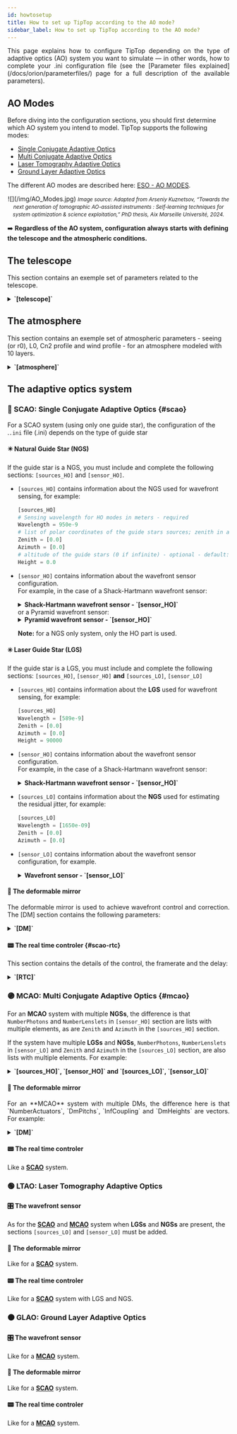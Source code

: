 ```yaml
---
id: howtosetup
title: How to set up TipTop according to the AO mode?
sidebar_label: How to set up TipTop according to the AO mode?
---
```


<p align="justify">
This page explains how to configure TipTop depending on the type of adaptive optics (AO) system you want to simulate — in other words, how to complete your .ini configuration file (see the [Parameter files explained](/docs/orion/parameterfiles/) page for a full description of the available parameters).

## AO Modes

Before diving into the configuration sections, you should first determine which AO system you intend to model. TipTop supports the following modes:
- [Single Conjugate Adaptive Optics](https://www.eso.org/sci/facilities/develop/ao/ao_modes/.html#scao)
- [Multi Conjugate Adaptive Optics](https://www.eso.org/sci/facilities/develop/ao/ao_modes/.html#mcao)
- [Laser Tomography Adaptive Optics](https://www.eso.org/sci/facilities/develop/ao/ao_modes/.html#ltao)
- [Ground Layer Adaptive Optics](https://www.eso.org/sci/facilities/develop/ao/ao_modes/.html#glao)

The different AO modes are described here: [ESO - AO MODES](https://www.eso.org/sci/facilities/develop/ao/ao_modes/.html#scao).

<p align="center">
![](/img/AO_Modes.jpg)
 <em><small>Image source: Adapted from Arseniy Kuznetsov, “Towards the next generation of tomographic AO-assisted instruments : Self-learning techniques for system optimization & science exploitation,” PhD thesis, Aix Marseille Université, 2024.</small></em>
</p>

➡️ **Regardless of the AO system, configuration always starts with defining the telescope and the atmospheric conditions.**
</p>

## The telescope

This section contains an exemple set of parameters related to the telescope.

<details>
  <summary><strong>`[telescope]`</strong></summary>

```python
[telescope]
TelescopeDiameter = 38.5
ZenithAngle = 30.0
ObscurationRatio = 0.28
Resolution = 480
```
to the pupil:
```python
# path to the pupil model in .fits file - optional (if provided, the pupil model is interpolated) - default: ''
PathPupil = 'data/EELT480pp0.0803m_obs0.283_spider2023.fits'
PupilAngle = 0.0
```
to additional aberrations (in the main path or NCP):

```python
PathStaticOn = '../P3/aoSystem/data/ELT_CALIBRATION/CombinedError_Wavefront_nm.fits'
PathApodizer = ''
PathStatModes = ''
```

or:

```python
# extra error in the science FoV (error not included in TIPTOP like NCPA, optics quality, ...)
extraErrorNm = 160
extraErrorExp = -2
extraErrorMin = 0
# extra error in the technical FoV  (error not included in TIPTOP like NCPA, optics quality, ...)
extraErrorLoNm = 132
extraErrorLoExp = -2
extraErrorLoMin = 0
```

to windshake and additional tilt jitter:
```python
# ELT tip & tilt wind shake when wind speed on M2 is 8 m/s
windPsdFile = 'data/morfeo_windshake8ms_psd_2022_1k.fits'
# jitter_FWHM --> 10 nm RMS tip error is 0.505arcesc
jitter_FWHM = 3.5
```
to the size of the technical field:
```python
TechnicalFoV = 160.0
```

and to the global focus control:
```python
# ground layer focus is controlled with NGS WFS
glFocusOnNGS = True
```

</details> 

## The atmosphere

This section contains an exemple set of atmospheric parameters - seeing (or r0), L0, Cn2 profile and wind profile - for an atmosphere modeled with 10 layers.

<details>
  <summary><strong>`[atmosphere]`</strong></summary>

```python
[atmosphere]
Wavelength = 500e-9
Seeing = 0.8
L0 = 22.0
Cn2Weights = [0.59, 0.02, 0.04, 0.06, 0.01, 0.05, 0.09, 0.04, 0.05, 0.05]
Cn2Heights = [30, 140, 281, 562, 1125, 2250, 4500, 7750, 11000, 14000]
WindSpeed = [6.6, 5.9, 5.1, 4.5, 5.1, 8.3, 16.3, 10.2, 14.3, 17.5]
WindDirection = [0., 0., 0., 0., 90., -90., -90., 90., 0., 0.]
```
</details> 

## The adaptive optics system

### 🔵 SCAO: Single Conjugate Adaptive Optics {#scao}

For a SCAO system (using only one guide star), the configuration of the .`.ini` file (.ini) depends on the type of guide star

#### ✴️ Natural Guide Star (NGS)
If the guide star is a NGS, you must include and complete the following sections: `[sources_HO]` and `[sensor_HO]`. <br/>
- `[sources_HO]` contains information about the NGS used for wavefront sensing, for example: <br/>
    ```python   
    [sources_HO]
    # Sensing wavelength for HO modes in meters - required
    Wavelength = 950e-9
    # list of polar coordinates of the guide stars sources; zenith in arcsec and azimuth in degrees - optional - default [0.0]
    Zenith = [0.0]
    Azimuth = [0.0]
    # altitude of the guide stars (0 if infinite) - optional - default: 0.0
    Height = 0.0
    ```

- `[sensor_HO]` contains information about the wavefront sensor configuration. <br/>
    For example, in the case of a Shack-Hartmann wavefront sensor: 
    <details> 
  <summary><strong>Shack-Hartmann wavefront sensor - `[sensor_HO]`</strong></summary>
    ```python
    [sensor_HO]
    WfsType = 'Shack-Hartmann'
    Modulation = None
    PixelScale = 832
    FieldOfView = 6
    Binning = 1
    NumberPhotons = [100.0]
    SigmaRON = 0.2
    ExcessNoiseFactor = 2.0
    # CoG computation algorithm - optional  -defaut:'wcog'
    Algorithm = 'wcog'
    # Number of pixels for windiwing the low order WFS pixels - optional - default: 2
    WindowRadiusWCoG = 2
    NumberLenslets = [40]
    ``` 
    </details> 
    or a Pyramid wavefront sensor:
    <details>
  <summary><strong>Pyramid wavefront sensor - `[sensor_HO]`</strong></summary>
    ```python
    [sensor_HO]
    # WFS type - optional - default : Shack-Hartmann
    WfsType = 'Pyramid'
    # Spot modulation radius in lambda/D units for pyramid WFS - optional - default : None
    Modulation = 3
    # HO WFS pixel scale in [mas] - required
    PixelScale = 220
    # Number of pixels per subaperture - required
    FieldOfView = 600
    # Flux return in [nph/frame/subaperture] - required
    NumberPhotons = [500]
    # read-out noise std in [e-] - required
    SigmaRON = 1.0
    # dark current[e-/s/pix] - optional - default: 0.0
    Dark = 0.2
    # Sky background [e-/s/pix] - optional - default: 0.0
    SkyBackground = 0.6
    # excess noise factor - optional - default: 2.0
    ExcessNoiseFactor = 1.0
    # Number of WFS lenslets - required
    NumberLenslets = [100]
    ```
    </details> 

    **Note:** for a NGS only system, only the HO part is used.


#### ✳️ Laser Guide Star (LGS)
If the guide star is a LGS, you must include and complete the following sections: `[sources_HO]`, `[sensor_HO]` **and** `[sources_LO]`, `[sensor_LO]` 
- `[sources_HO]` contains information about the **LGS** used for wavefront sensing, for example: <br/>
    ```python
    [sources_HO]
    Wavelength = [589e-9]
    Zenith = [0.0]
    Azimuth = [0.0]
    Height = 90000
    ```
- `[sensor_HO]` contains information about the wavefront sensor configuration. <br/>
    For example, in the case of a Shack-Hartmann wavefront sensor: 
    <details>
    <summary><strong>Shack-Hartmann wavefront sensor - `[sensor_HO]`</strong></summary>
    ```python
    [sensor_HO]
    WfsType = 'Shack-Hartmann'
    Modulation = None
    PixelScale = 832
    FieldOfView = 6
    Binning = 1
    NumberPhotons = [100.0]
    SigmaRON = 0.2
    ExcessNoiseFactor = 2.0
    # CoG computation algorithm - optional  -defaut:'wcog'
    Algorithm = 'wcog'
    # Number of pixels for windiwing the low order WFS pixels - optional - default: 2
    WindowRadiusWCoG = 2
    NumberLenslets = [40]
    ```
    </details> 

- `[sources_LO]` contains information about the **NGS** used <!-- for tip-tilt sensing and  -->for estimating the residual jitter, for example:
    ```python
    [sources_LO]
    Wavelength = [1650e-09]
    Zenith = [0.0]
    Azimuth = [0.0]
    ```
- `[sensor_LO]` contains information about the wavefront sensor configuration, for example. <br/>
    <details>
    <summary><strong>Wavefront sensor - `[sensor_LO]`</strong></summary>
    ```python
    [sensor_LO]
    PixelScale = 16.0
    FieldOfView = 100
    Binning = 1
    NumberPhotons = [100.0]
    SpotFWHM = [[0.0]]
    SigmaRON = 0.5
    Dark = 40.0
    SkyBackground = 120.0
    Gain = 1.0
    ExcessNoiseFactor = 1.3
    # note 2x2 is required to provide focus control
    # (see glFocusOnNGS in telescope section)
    NumberLenslets = [2]
    Algorithm = 'wcog'
    WindowRadiusWCoG = 'optimize'
    ThresholdWCoG = 0.0
    NewValueThrPix = 0.0
    noNoise = False
    filtZernikeCov = True
    ```
    </details> 




#### 🔘 The deformable mirror
<p align="justify">
The deformable mirror is used to achieve wavefront control and correction. The [DM] section contains the following parameters:
</p>

<details>
   <summary><strong>`[DM]`</strong></summary>
```python
[DM]
# DM actuators pitch in meters - required
NumberActuators = [80]
# DM actuators pitch in meters - required
DmPitchs = [0.38]
# DM influence function model - optional - default: 'gaussian'
InfModel = 'gaussian'
# DM influence function model  mechanical coupling- optional - default: [0.2]
InfCoupling = [0.2]
# DM altitude in m - optional - default: [0.0]
DmHeights = [600.0]
# Zenith position in arcsec - optional - default: [0.0]
OptimizationZenith = [0]
# Azimuth in degrees - optional - default: [0.0]
OptimizationAzimuth = [0]
# Weights - optional - default: [1.0]
OptimizationWeight  = [1]
# Matrix Conditioning - optional - default: 1e2
OptimizationConditioning = 1.0e2
# Number of reconstructed layers for tomographic systems - optional - default: 10
NumberReconstructedLayers= 10
# Shape of the AO-corrected area - optional - default: 'circle'
AoArea = 'circle'
```
</details>

#### 📟 The real time controler {#scao-rtc}
This section contains the details of the control, the framerate and the delay:
<details>
   <summary><strong>`[RTC]`</strong></summary>
```python
[RTC]
# HO loop gain - required
LoopGain_HO = 0.5
# HO loop frequency in [Hz] - required
SensorFrameRate_HO = 500.0
# HO loop frame delay - required
LoopDelaySteps_HO = 1
# ❗Optionnal - if LO part simulated
# LO loop gain
LoopGain_LO = 'optimize'
# LO loop frequency
SensorFrameRate_LO = 500.0
# LO loop frame delay
LoopDelaySteps_LO = 2
```
</details>


### 🟣 MCAO: Multi Conjugate Adaptive Optics {#mcao}
<p align="justify">

For an **MCAO** system with multiple **NGSs**, the difference is that `NumberPhotons` and `NumberLenslets` in `[sensor_HO]` section are lists with multiple elements, as are `Zenith` and `Azimuth` in the `[sources_HO]` section.

If the system have multiple **LGSs** and **NGSs**, `NumberPhotons`, `NumberLenslets` in `[sensor_LO]` and `Zenith` and `Azimuth` in the `[sources_LO]` section, are also lists with multiple elements.
For example:
</p>
<details>
   <summary><strong>`[sources_HO]`, `[sensor_HO]` and `[sources_LO]`, `[sensor_LO]` </strong></summary>

```python
[sources_HO]
Wavelength = [589e-9]
Zenith = [45, 45, 45, 45, 45, 45]
Azimuth = [0, 60, 120, 180, 240, 300]
Height = 90e3

[sources_LO]
Wavelength = [1650e-9]
Zenith = [66.6, 79.3, 69.0]
Azimuth = [221.7, 321.2, 106.6]

[sensor_HO]
WfsType = 'Shack-Hartmann'
Modulation = None
NumberLenslets = [68, 68, 68, 68, 68, 68]
PixelScale = 1200
FieldOfView = 14
NumberPhotons = [500, 500, 500, 500, 500, 500]
SpotFWHM = [[2500.0, 2500.0, 0.0]]
WindowRadiusWCoG = 6
SigmaRON = 3.0
Algorithm = 'wcog'
addMcaoWFsensConeError = True

[sensor_LO]
PixelScale = 8.0
FieldOfView = 200
Binning = 1
NumberPhotons = [172000, 987, 5180]
SpotFWHM = [[0.0, 0.0, 0.0]]
SigmaRON = 0.5
Dark = 40.0
SkyBackground = 120.0
Gain = 1.0
ExcessNoiseFactor = 1.3
NumberLenslets = [1, 1, 1]
Algorithm = 'wcog'
WindowRadiusWCoG = 'optimize'
ThresholdWCoG = 0.0
NewValueThrPix = 0.0
noNoise = False
filtZernikeCov = True
```
</details>


#### 🔘 The deformable mirror

<p align="justify">
For an **MCAO** system with multiple DMs, the difference here is that `NumberActuators`, `DmPitchs`, `InfCoupling` and `DmHeights` are vectors. For example:
</p>
<details>
   <summary><strong>`[DM]`</strong></summary>

```python
NumberActuators = [80, 30, 35]
DmPitchs = [0.5, 1.4, 1.4]
InfModel = 'gaussian'
InfCoupling = [0.2,0.2,0.2]
DmHeights = [600 , 6500, 17500]
OptimizationZenith = [0, 30, 30, 30, 30, 30, 30, 30, 30, 80, 80, 80, 80, 80, 80, 80, 80]
OptimizationAzimuth = [0 , 0 , 45 , 90 , 135 , 180 , 225 , 270 , 315 , 0 , 45 , 90 , 135 , 180 , 225 , 270 , 315]
OptimizationWeight = [10 , 20 , 20 , 20 , 20 , 20 , 20 , 20 , 20 , 1 , 1 , 1 , 1 , 1 , 1 , 1 ,1]
OptimizationConditioning = 1.0e4
NumberReconstructedLayers = 10
AoArea = 'circle'
```
</details>

#### 📟 The real time controler

Like a [**SCAO**](#scao-rtc) system.


### 🟢 LTAO: Laser Tomography Adaptive Optics

#### 🎛️ The wavefront sensor

As for the [**SCAO**](#scao) and [**MCAO**](#mcao) system when **LGSs** and **NGSs** are present, the sections `[sources_LO]` and `[sensor_LO]` must be added.

#### 🔘 The deformable mirror

Like for a [**SCAO**](#scao) system.

#### 📟 The real time controler

Like for a [**SCAO**](#scao) system with LGS and NGS.


### 🟤 GLAO: Ground Layer Adaptive Optics


#### 🎛️ The wavefront sensor

Like for a [**MCAO**](#mcao) system.

#### 🔘 The deformable mirror

Like for a [**SCAO**](#scao) system.

#### 📟 The real time controler

Like for a [**MCAO**](#mcao) system.


